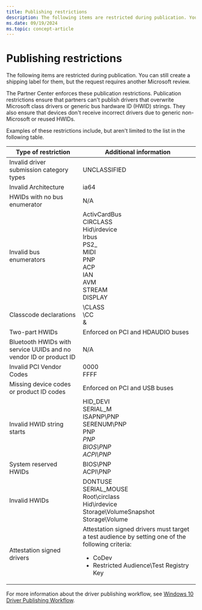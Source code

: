 ```yaml
---
title: Publishing restrictions
description: The following items are restricted during publication. You can still create a shipping label for them, but the request requires another Microsoft review.
ms.date: 09/19/2024
ms.topic: concept-article
---
```


# Publishing restrictions

The following items are restricted during publication. You can still create a shipping label for them, but the request requires another Microsoft review.

The Partner Center enforces these publication restrictions. Publication restrictions ensure that partners can't publish drivers that overwrite Microsoft class drivers or generic bus hardware ID (HWID) strings. They also ensure that devices don't receive incorrect drivers due to generic non-Microsoft or reused HWIDs.

Examples of these restrictions include, but aren't limited to the list in the following table.

| Type of restriction | Additional information |
|--|--|
| Invalid driver submission category types | UNCLASSIFIED |
| Invalid Architecture | ia64 |
| HWIDs with no bus enumerator | N/A |
| Invalid bus enumerators | ActivCardBus<br>CIRCLASS<br>Hid\irdevice<br>Irbus<br>PS2_<br>MIDI<br>PNP<br>ACP<br>IAN<br>AVM<br>STREAM<br>DISPLAY |
| Classcode declarations | \CLASS<br>\CC<br>& |
| Two-part HWIDs | Enforced on PCI and HDAUDIO buses |
| Bluetooth HWIDs with service UUIDs and no vendor ID or product ID | N/A |
| Invalid PCI Vendor Codes | 0000<br>FFFF |
| Missing device codes or product ID codes | Enforced on PCI and USB buses |
| Invalid HWID string starts | HID_DEVI<br>SERIAL_M<br>ISAPNP\PNP<br>SERENUM\PNP<br>PNP<br><em>PNP<br>BIOS\PNP<br>ACPI\PNP |
| System reserved HWIDs | BIOS\PNP<br>ACPI\PNP |
| Invalid HWIDs | </em>DONTUSE<br>SERIAL_MOUSE<br>Root\circlass<br>Hid\irdevice<br>Storage\VolumeSnapshot<br>Storage\Volume |
| Attestation signed drivers | Attestation signed drivers must target a test audience by setting one of the following criteria:<ul><li>CoDev<li>Restricted Audience\Test Registry Key |

For more information about the driver publishing workflow, see [Windows 10 Driver Publishing Workflow](https://go.microsoft.com/fwlink/p/?LinkId=617374).
